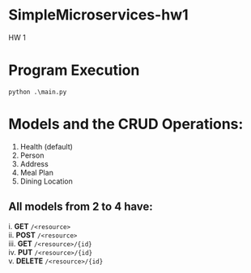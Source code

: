 # SimpleMicroservices-hw1
HW 1 


# Program Execution

`python .\main.py`

# Models and the CRUD Operations:

1) Health (default)
2) Person
3) Address
4) Meal Plan
5) Dining Location

## All models from 2 to 4 have:
i. **GET** `/<resource>`  
ii. **POST** `/<resource>`  
iii. **GET** `/<resource>/{id}`  
iv. **PUT** `/<resource>/{id}`  
v. **DELETE** `/<resource>/{id}`  


